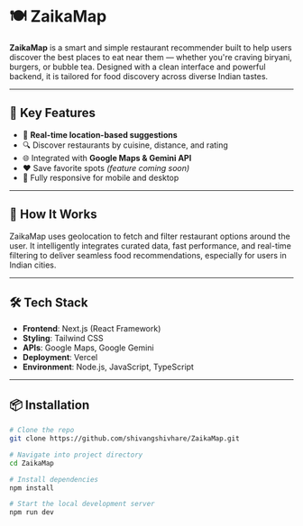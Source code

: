 # 🍽️ ZaikaMap

**ZaikaMap** is a smart and simple restaurant recommender built to help users discover the best places to eat near them — whether you're craving biryani, burgers, or bubble tea. Designed with a clean interface and powerful backend, it is tailored for food discovery across diverse Indian tastes.

---

## 🚀 Key Features

- 📍 **Real-time location-based suggestions**
- 🔍 Discover restaurants by cuisine, distance, and rating
- 🌐 Integrated with **Google Maps & Gemini API**
- ❤️ Save favorite spots *(feature coming soon)*
- 📱 Fully responsive for mobile and desktop

---

## 🧠 How It Works

ZaikaMap uses geolocation to fetch and filter restaurant options around the user. It intelligently integrates curated data, fast performance, and real-time filtering to deliver seamless food recommendations, especially for users in Indian cities.

---

## 🛠️ Tech Stack

- **Frontend**: Next.js (React Framework)
- **Styling**: Tailwind CSS
- **APIs**: Google Maps, Google Gemini
- **Deployment**: Vercel
- **Environment**: Node.js, JavaScript, TypeScript

---

## 📦 Installation

```bash
# Clone the repo
git clone https://github.com/shivangshivhare/ZaikaMap.git

# Navigate into project directory
cd ZaikaMap

# Install dependencies
npm install

# Start the local development server
npm run dev
